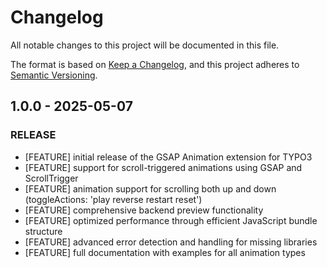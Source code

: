 # Changelog
All notable changes to this project will be documented in this file.

The format is based on [Keep a Changelog](https://keepachangelog.com/en/1.0.0/),
and this project adheres to [Semantic Versioning](https://semver.org/spec/v2.0.0.html).

## 1.0.0 - 2025-05-07
### RELEASE
- [FEATURE] initial release of the GSAP Animation extension for TYPO3
- [FEATURE] support for scroll-triggered animations using GSAP and ScrollTrigger
- [FEATURE] animation support for scrolling both up and down (toggleActions: 'play reverse restart reset')
- [FEATURE] comprehensive backend preview functionality
- [FEATURE] optimized performance through efficient JavaScript bundle structure
- [FEATURE] advanced error detection and handling for missing libraries
- [FEATURE] full documentation with examples for all animation types

